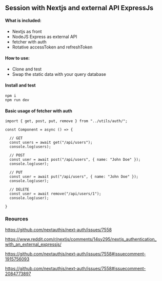 ## Session with Nextjs and external API ExpressJs

#### What is included:
- Nextjs as front
- NodeJS Express as external API
- fetcher with auth
- Rotative accessToken and refreshToken


#### How to use:
- Clone and test
- Swap the static data with your query database

#### Install and test
```
npm i
npm run dev
```

#### Basic usage of fetcher with auth
```
import { get, post, put, remove } from "../utils/auth/";

const Component = async () => {

  // GET
  const users = await get("/api/users");
  console.log(users);

  // POST
  const user = await post("/api/users", { name: "John Doe" });
  console.log(user);

  // PUT
  const user = await put("/api/users", { name: "John Doe" });
  console.log(user);

  // DELETE
  const user = await remove("/api/users/1");
  console.log(user);

}
```

### Reources
https://github.com/nextauthjs/next-auth/issues/7558 

https://www.reddit.com/r/nextjs/comments/14sy295/nextjs_authentication_with_an_external_expressjs/

https://github.com/nextauthjs/next-auth/issues/7558#issuecomment-1915756093

https://github.com/nextauthjs/next-auth/issues/7558#issuecomment-2084773897
